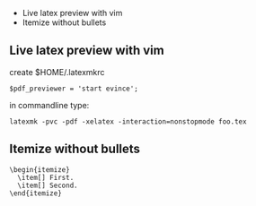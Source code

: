 - Live latex preview with vim
- Itemize without bullets


## Live latex preview with vim

create $HOME/.latexmkrc

    $pdf_previewer = 'start evince';

in commandline type:

    latexmk -pvc -pdf -xelatex -interaction=nonstopmode foo.tex


## Itemize without bullets

    \begin{itemize}
      \item[] First.
      \item[] Second.
    \end{itemize}
